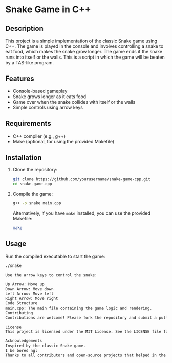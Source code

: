 # Snake Game in C++

## Description
This project is a simple implementation of the classic Snake game using C++. The game is played in the console and involves controlling a snake to eat food, which makes the snake grow longer. The game ends if the snake runs into itself or the walls. This is a script in which the game will be beaten by a TAS-like program. 

## Features
- Console-based gameplay
- Snake grows longer as it eats food
- Game over when the snake collides with itself or the walls
- Simple controls using arrow keys

## Requirements
- C++ compiler (e.g., g++)
- Make (optional, for using the provided Makefile)

## Installation
1. Clone the repository:
    ```sh
    git clone https://github.com/yourusername/snake-game-cpp.git
    cd snake-game-cpp
    ```

2. Compile the game:
    ```sh
    g++ -o snake main.cpp
    ```

    Alternatively, if you have `make` installed, you can use the provided Makefile:
    ```sh
    make
    ```

## Usage
Run the compiled executable to start the game:
```sh
./snake

Use the arrow keys to control the snake:

Up Arrow: Move up
Down Arrow: Move down
Left Arrow: Move left
Right Arrow: Move right
Code Structure
main.cpp: The main file containing the game logic and rendering.
Contributing
Contributions are welcome! Please fork the repository and submit a pull request with your changes.

License
This project is licensed under the MIT License. See the LICENSE file for details.

Acknowledgements
Inspired by the classic Snake game.
I be bored ngl 
Thanks to all contributors and open-source projects that helped in the development of this game.
